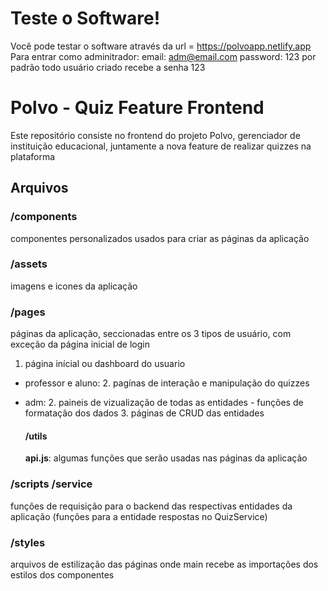# Teste o Software!
Você pode testar o software através da url = https://polvoapp.netlify.app
Para entrar como adminitrador:
email: adm@email.com
password: 123
por padrão todo usuário criado recebe a senha 123

# Polvo - Quiz Feature Frontend
Este repositório consiste no frontend do projeto Polvo, gerenciador de instituição educacional, juntamente a nova feature de realizar quizzes na plataforma

## Arquivos

### /components 
componentes personalizados usados para criar as páginas da aplicação

### /assets
imagens e icones da aplicação

### /pages 
páginas da aplicação, seccionadas entre os 3 tipos de usuário, com exceção da página inicial de login

1. página inícial ou dashboard do usuario

- professor e aluno:
    2.  pagínas de interação e manipulação do quizzes
- adm:
    2. paineis de vizualização de todas as entidades
        - funções de formatação dos dados
    3. páginas de CRUD das entidades

    #### /utils
    __api.js__: algumas funções que serão usadas nas páginas da aplicação

### /scripts /service
funções de requisição para o backend das respectivas entidades da aplicação
    (funções para a entidade respostas no QuizService)

### /styles
arquivos de estilização das páginas onde main recebe as importações dos estilos dos componentes

